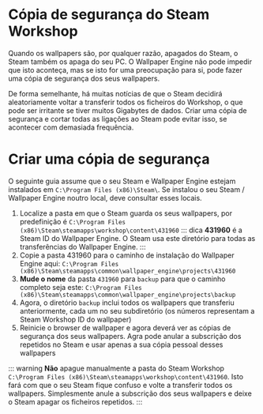 # Cópia de segurança do Steam Workshop

Quando os wallpapers são, por qualquer razão, apagados do Steam, o Steam também os apaga do seu PC. O Wallpaper Engine não pode impedir que isto aconteça, mas se isto for uma preocupação para si, pode fazer uma cópia de segurança dos seus wallpapers.

De forma semelhante, há muitas notícias de que o Steam decidirá aleatoriamente voltar a transferir todos os ficheiros do Workshop, o que pode ser irritante se tiver muitos Gigabytes de dados. Criar uma cópia de segurança e cortar todas as ligações ao Steam pode evitar isso, se acontecer com demasiada frequência.

# Criar uma cópia de segurança

O seguinte guia assume que o seu Steam e Wallpaper Engine estejam instalados em `C:\Program Files (x86)\Steam\`. Se instalou o seu Steam / Wallpaper Engine noutro local, deve consultar esses locais.

1. Localize a pasta em que o Steam guarda os seus wallpapers, por predefinição é `C:\Program Files (x86)\Steam\steamapps\workshop\content\431960` ::: dica **431960** é a Steam ID do Wallpaper Engine. O Steam usa este diretório para todas as transferências do Wallpaper Engine. :::
2. Copie a pasta 431960 para o caminho de instalação do Wallpaper Engine aqui: `C:\Program Files (x86)\Steam\steamapps\common\wallpaper_engine\projects\431960`
3. **Mude o nome** da pasta `431960` para `backup` para que o caminho completo seja este: `C:\Program Files (x86)\Steam\steamapps\common\wallpaper_engine\projects\backup`
4. Agora, o diretório `backup` inclui todos os wallpapers que transferiu anteriormente, cada um no seu subdiretório (os números representam a Steam Workshop ID do wallpaper)
5. Reinicie o browser de wallpaper e agora deverá ver as cópias de segurança dos seus wallpapers. Agra pode anular a subscrição dos repetidos no Steam e usar apenas a sua cópia pessoal desses wallpapers

::: warning **Não** apague manualmente a pasta do Steam Workshop `C:\Program Files (x86)\Steam\steamapps\workshop\content\431960`. Isto fará com que o seu Steam fique confuso e volte a transferir todos os wallpapers. Simplesmente anule a subscrição dos seus wallpapers e deixe o Steam apagar os ficheiros repetidos. :::